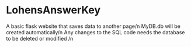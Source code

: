 # LohensAnswerKey
A basic flask website that saves data to another page/n
MyDB.db will be created automatically/n
Any changes to the SQL code needs the database to be deleted or modified
/n
